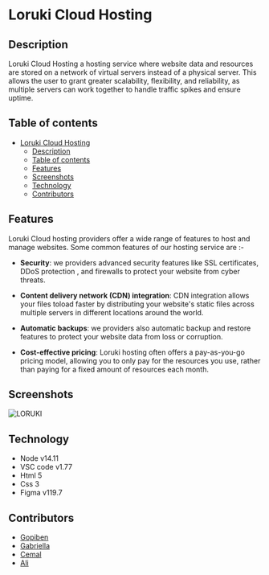 # Loruki Cloud Hosting

## Description

Loruki Cloud Hosting a hosting service where website data and resources are
stored on a network of virtual servers instead of a physical server. This allows
the user to grant greater scalability, flexibility, and reliability, as multiple
servers can work together to handle traffic spikes and ensure uptime.

## Table of contents

- [Loruki Cloud Hosting](#loruki-cloud-hosting)
  - [Description](#description)
  - [Table of contents](#table-of-contents)
  - [Features](#features)
  - [Screenshots](#screenshots)
  - [Technology](#technology)
  - [Contributors](#contributors)

## Features

Loruki Cloud hosting providers offer a wide range of features to host and manage
websites. Some common features of our hosting service are :-

- **Security**: we providers advanced security features like SSL certificates,
  DDoS protection , and firewalls to protect your website from cyber threats.

- **Content delivery network (CDN) integration**: CDN integration allows your
  files toload faster by distributing your website's static files across
  multiple servers in different locations around the world.

- **Automatic backups**: we providers also automatic backup and restore features
  to protect your website data from loss or corruption.

- **Cost-effective pricing**: Loruki hosting often offers a pay-as-you-go
  pricing model, allowing you to only pay for the resources you use, rather than
  paying for a fixed amount of resources each month.

## Screenshots

![LORUKI](https://github.com/HYF-Class20/agile-development-group2-loruki/blob/planning/Readme-md/planning/assets/loruki1.jpg)

## Technology

- Node v14.11
- VSC code v1.77
- Html 5
- Css 3
- Figma v119.7

## Contributors

- [Gopiben](https://github.com/Gopiben)
- [Gabriella](https://github.com/GabriellaLohy)
- [Cemal](https://github.com/Cemalkaralar)
- [Ali](https://github.com/Ibrahim86Ali)
